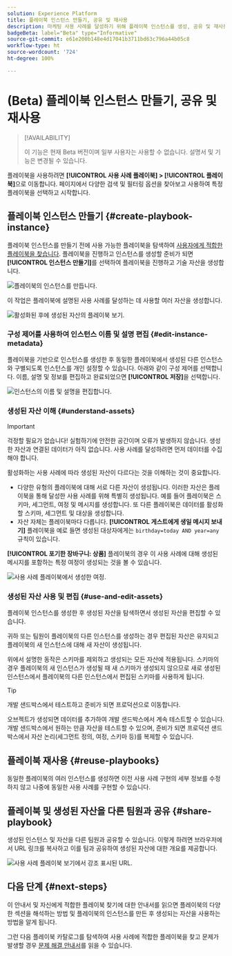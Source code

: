 ```yaml
---
solution: Experience Platform
title: 플레이북 인스턴스 만들기, 공유 및 재사용
description: 마케팅 사용 사례를 달성하기 위해 플레이북 인스턴스를 생성, 공유 및 재사용하는 방법에 대해 알아봅니다.
badgeBeta: label="Beta" type="Informative"
source-git-commit: e61e200b148e4d17041b3711bd63c796a44b05c8
workflow-type: ht
source-wordcount: '724'
ht-degree: 100%

---
```



# (Beta) 플레이북 인스턴스 만들기, 공유 및 재사용

>[!AVAILABILITY]
>
>이 기능은 현재 Beta 버전이며 일부 사용자는 사용할 수 없습니다. 설명서 및 기능은 변경될 수 있습니다.

플레이북을 사용하려면 **[!UICONTROL 사용 사례 플레이북] > [!UICONTROL 플레이북]**&#x200B;으로 이동합니다. 페이지에서 다양한 검색 및 필터링 옵션을 찾아보고 사용하여 특정 플레이북을 선택하고 시작합니다.

## 플레이북 인스턴스 만들기 {#create-playbook-instance}

플레이북 인스턴스를 만들기 전에 사용 가능한 플레이북을 탐색하여 [사용자에게 적합한 플레이북을 찾습니다](/help/use-case-playbooks/playbooks/discover.md). 플레이북을 진행하고 인스턴스를 생성할 준비가 되면 **[!UICONTROL 인스턴스 만들기]**&#x200B;를 선택하여 플레이북을 진행하고 기술 자산을 생성합니다.

![플레이북의 인스턴스를 만듭니다.](/help/use-case-playbooks/assets/playbooks/ui-guide/create-playbook-instance.png)

이 작업은 플레이북에 설명된 사용 사례를 달성하는 데 사용할 여러 자산을 생성합니다.

![활성화된 후에 생성된 자산의 플레이북 보기.](/help/use-case-playbooks/assets/playbooks/ui-guide/play-view.png)

### 구성 제어를 사용하여 인스턴스 이름 및 설명 편집 {#edit-instance-metadata}

플레이북을 기반으로 인스턴스를 생성한 후 동일한 플레이북에서 생성된 다른 인스턴스와 구별되도록 인스턴스를 개인 설정할 수 있습니다. 아래와 같이 구성 제어를 선택합니다. 이름, 설명 및 정보를 편집하고 완료되었으면 **[!UICONTROL 저장]**&#x200B;을 선택합니다.

![인스턴스의 이름 및 설명을 편집합니다.](/help/use-case-playbooks/assets/playbooks/ui-guide/playbook-settings.gif)

### 생성된 자산 이해 {#understand-assets}

>[!IMPORTANT]
>
>걱정할 필요가 없습니다! 실험하기에 안전한 공간이며 오류가 발생하지 않습니다. 생성한 자산과 연결된 데이터가 아직 없습니다. 사용 사례를 달성하려면 먼저 데이터를 수집해야 합니다.

활성화하는 사용 사례에 따라 생성된 자산이 다르다는 것을 이해하는 것이 중요합니다.

* 다양한 유형의 플레이북에 대해 서로 다른 자산이 생성됩니다. 이러한 자산은 플레이북을 통해 달성한 사용 사례를 위해 특별히 생성됩니다. 예를 들어 플레이북은 스키마, 세그먼트, 여정 및 메시지를 생성합니다. 또 다른 플레이북은 데이터를 활성화할 스키마, 세그먼트 및 대상을 생성합니다.
* 자산 자체는 플레이북마다 다릅니다. **[!UICONTROL 게스트에게 생일 메시지 보내기]** 플레이북을 예로 들면 생성된 대상자에게는 `birthday=today AND year=any` 규칙이 있습니다.

**[!UICONTROL 포기한 장바구니: 상품]** 플레이북의 경우 이 사용 사례에 대해 생성된 메시지를 포함하는 특정 여정이 생성되는 것을 볼 수 있습니다.

![사용 사례 플레이북에서 생성한 여정.](/help/use-case-playbooks/assets/playbooks/ui-guide/journey-preview.png)

### 생성된 자산 사용 및 편집 {#use-and-edit-assets}

플레이북 인스턴스를 생성한 후 생성된 자산을 탐색하면서 생성된 자산을 편집할 수 있습니다.

귀하 또는 팀원이 플레이북의 다른 인스턴스를 생성하는 경우 편집된 자산은 유지되고 플레이북의 새 인스턴스에 대해 새 자산이 생성됩니다.

위에서 설명한 동작은 스키마를 제외하고 생성되는 모든 자산에 적용됩니다. 스키마의 경우 플레이북의 새 인스턴스가 생성될 때 새 스키마가 생성되지 않으므로 새로 생성된 인스턴스에서 플레이북의 다른 인스턴스에서 편집된 스키마를 사용하게 됩니다.

>[!TIP]
>
>개발 샌드박스에서 테스트하고 준비가 되면 프로덕션으로 이동합니다.
>
>오브젝트가 생성되면 데이터를 추가하여 개발 샌드박스에서 계속 테스트할 수 있습니다. 개발 샌드박스에서 원하는 만큼 자산을 테스트할 수 있으며, 준비가 되면 프로덕션 샌드박스에서 자산 논리(세그먼트 정의, 여정, 스키마 등)를 복제할 수 있습니다.

## 플레이북 재사용 {#reuse-playbooks}

동일한 플레이북의 여러 인스턴스를 생성하면 이전 사용 사례 구현의 세부 정보를 수정하지 않고 나중에 동일한 사용 사례를 구현할 수 있습니다.

## 플레이북 및 생성된 자산을 다른 팀원과 공유 {#share-playbook}

생성된 인스턴스 및 자산을 다른 팀원과 공유할 수 있습니다. 이렇게 하려면 브라우저에서 URL 링크를 복사하고 이를 팀과 공유하여 생성된 자산에 대한 개요를 제공합니다.

![사용 사례 플레이북 보기에서 강조 표시된 URL.](/help/use-case-playbooks/assets/playbooks/ui-guide/playbook-url.png)

## 다음 단계 {#next-steps}

이 안내서 및 자신에게 적합한 플레이북 찾기에 대한 안내서를 읽으면 플레이북의 다양한 섹션을 해석하는 방법 및 플레이북의 인스턴스를 만든 후 생성되는 자산을 사용하는 방법을 알게 됩니다.

그런 다음 플레이북 카탈로그를 탐색하여 사용 사례에 적합한 플레이북을 찾고 문제가 발생할 경우 [문제 해결 안내서](/help/use-case-playbooks/playbooks/troubleshooting.md)를 읽을 수 있습니다.